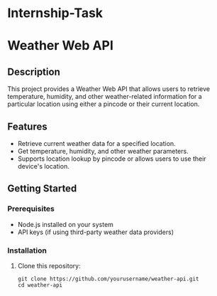 # Internship-Task
# Weather Web API

## Description
This project provides a Weather Web API that allows users to retrieve temperature, humidity, and other weather-related information for a particular location using either a pincode or their current location.

## Features
- Retrieve current weather data for a specified location.
- Get temperature, humidity, and other weather parameters.
- Supports location lookup by pincode or allows users to use their device's location.

## Getting Started

### Prerequisites
- Node.js installed on your system
- API keys (if using third-party weather data providers)

### Installation
1. Clone this repository:
   ```shell
   git clone https://github.com/yourusername/weather-api.git
   cd weather-api

